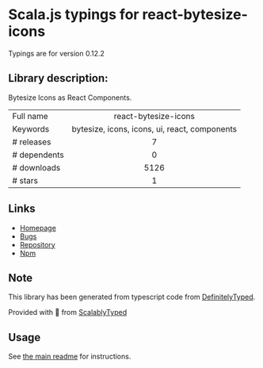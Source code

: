 
# Scala.js typings for react-bytesize-icons

Typings are for version 0.12.2

## Library description:
Bytesize Icons as React Components.

|                    |                 |
| ------------------ | :-------------: |
| Full name          | react-bytesize-icons |
| Keywords           | bytesize, icons, icons, ui, react, components |
| # releases         | 7 |
| # dependents       | 0 |
| # downloads        | 5126 |
| # stars            | 1 |

## Links
- [Homepage](https://github.com/Kilian/react-bytesize-icons#readme)
- [Bugs](https://github.com/Kilian/react-bytesize-icons/issues)
- [Repository](https://github.com/Kilian/react-bytesize-icons)
- [Npm](https://www.npmjs.com/package/react-bytesize-icons)
    


## Note
This library has been generated from typescript code from [DefinitelyTyped](https://definitelytyped.org).

Provided with :purple_heart: from [ScalablyTyped](https://github.com/oyvindberg/ScalablyTyped)

## Usage
See [the main readme](../../readme.md) for instructions.


